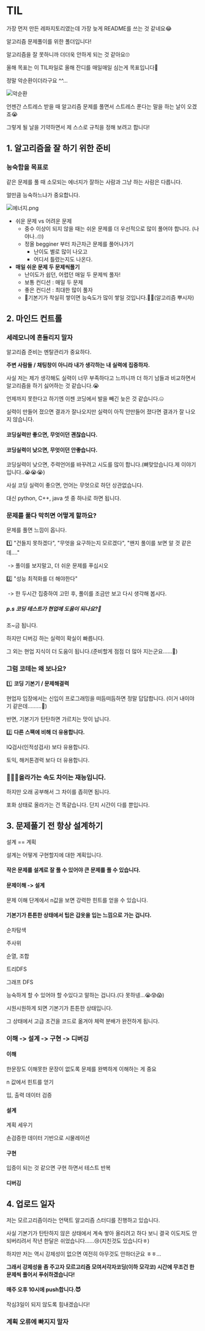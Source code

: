 # TIL 

가장 먼저 만든 레파지토리였는데 가장 늦게 README를 쓰는 것 같네요😂

알고리즘 문제풀이를 위한 폴더입니다! 

알고리즘을 잘 못하니까 더더욱 안하게 되는 것 같아요🙄

올해 목표는 이 TIL파일로 올해 잔디를 매일매일 심는게 목표입니다🤩

정말 악순환이더라구요 ^^...

![악순환](README.assets/%EC%95%85%EC%88%9C%ED%99%98.jpg)



언젠간 스트레스 받을 때 알고리즘 문제를 풀면서 스트레스 푼다는 말을 하는 날이 오겠죠😭

그렇게 될 날을 기약하면서 제 스스로 규칙을 정해 보려고 합니다! 



## 1. 알고리즘을 잘 하기 위한 준비

### 능숙함을 목표로

같은 문제를 풀 때 소모되는 에너지가 잘하는 사람과 그냥 하는 사람은 다릅니다.

얼만큼 능숙하느냐가 중요합니다.

![에너지.png](README.assets/에너지.png)

- 쉬운 문제 vs 어려운 문제
  - 중수 이상이 되지 않을 때는 쉬운 문제를 더 우선적으로 많이 풀어야 합니다. (나야나..🙄)
  - 정올 begginer 부터 차근차근 문제를 풀어나가기 
    - 난이도 별로 많이 나오고 
    - 어디서 틀렸는지도 나온다.
- **매일 쉬운 문제 두 문제씩풀기**
  - 난이도가 쉽던, 어렵던 매일 두 문제씩 풀자! 
  - 보통 컨디션 : 매일 두 문제
  - 좋은 컨디션 : 최대한 많이 풀자 
  - 💙기본기가 착실히 쌓이면 능숙도가 많이 쌓일 것입니다.🤴🏻(알고리즘 뿌시자)



## 2. 마인드 컨트롤

### 세레모니에 흔들리지 말자

알고리즘 준비는 멘탈관리가 중요하다.

**주변 사람들 / 채팅창이 아니라 내가 생각하는 내 실력에 집중하자.**

사실 저는 제가 생각해도 실력이 너무 부족하다고 느끼니까 더 하기 남들과 비교하면서 알고리즘을 하기 싫어하는 것 같습니다.😭

언제까지 못한다고 하기엔 이젠 코딩에서 발을 빼긴 늦은 것 같습니다.🤐

실력이 만들어 졌으면 결과가 잘나오지만 실력이 아직 안만들어 졌다면 결과가 잘 나오지 않습니다.



#### 코딩실력만 좋으면, 무엇이던 괜찮습니다. 

#### 코딩실력이 낮으면, 무엇이던 안좋습니다. 



코딩실력이 낮으면, 주력언어를 바꾸려고 시도를 많이 합니다.(뼈맞았습니다.제 이야기입니다..😭😭😭)

사실 코딩 실력이 좋으면, 언어는 무엇으로 하던 상관없습니다.

대신 python, C++, java 셋 중 하나로 하면 됩니다.



### 문제를 풀다 막히면 어떻게 할까요?

문제를 풀면 느낌이 옵니다.

1️⃣ "건들지 못하겠다", "무엇을 요구하는지 모르겠다", "왠지 풀이를 보면 알 것 같은데...."

​		-> 풀이를 보지말고, 더 쉬운 문제를 푸십시오

2️⃣ "성능 최적화를 더 해야한다"

​		-> 한 두시간 집중하여 고민 후, 풀이를 조금만 보고 다시 생각해 봅시다.



##### p.s 코딩 테스트가 현업에 도움이 되나요?🤔

조~금 됩니다.

하지만 디버깅 하는 실력이 확실이 빠릅니다.

그 외는 현업 지식이 더 도움이 됩니다.(준비할게 점점 더 많아 지는군요......🤢)



### 그럼 코테는 왜 보나요?

1️⃣ **코딩 기본기 / 문제해결력**

현업자 입장에서는 신입이 프로그래밍을 떠듬떠듬하면 정말 답답합니다. (이거 내이야기 같은데.........🤮)

반면, 기본기가 탄탄하면 가르치는 맛이 납니다.

2️⃣ **다른 스팩에 비해 더 유용합니다.**

IQ검사(인적성검사) 보다 유용합니다.

토익, 해커톤경력 보다 더 유용합니다.



### 🏃🏻‍♂️올라가는 속도 차이는 재능입니다.

하지만 오래 공부해서 그 차이를 좁히면 됩니다.

포화 상태로 올라가는 건 똑같습니다. 단지 시간이 다를 뿐입니다. 



## 3. 문제풀기 전 항상 설계하기

설계 == 계획 

설계는 어떻게 구현할지에 대한 계획입니다.

#### 작은 문제를 설계로 잘 풀 수 있어야 큰 문제를 풀 수 있습니다.



#### 문제이해 -> 설계

문제 이해 단계에서 n값을 보면 강력한 힌트를 얻을 수 있습니다. 



#### 기본기가 튼튼한 상태에서 팁은 갑옷을 입는 느낌으로 가는 겁니다. 

순차탐색 

주사위

순열, 조합

트리DFS

그래프 DFS 

능숙하게 할 수 있어야 할 수있다고 말하는 겁니다.(다 못하넹...😭😰😱)

시원시원하게 되면 기본기가 튼튼한 상태입니다.

그 상태에서 고급 조건을 코드로 옮겨야 체력 분배가 완전하게 됩니다. 



### 이해 -> 설계 -> 구현 -> 디버깅

#### 이해

한문장도 이해못한  문장이 없도록 문제를 완벽하게 이해하는 게 중요 

n 값에서 힌트를 얻기

입, 출력 데이터  검증 



#### 설계 

계획 세우기 

손검증한 데이터 기반으로 시물레이션 

#### 구현 

입증이 되는 것 같으면 구현 하면서 테스트 반복 

#### 디버깅 

 

## 4. 업로드 일자

저는 모르고리즘이라는 언택트 알고리즘 스터디를 진행하고 있습니다. 

사실 기본기가 탄탄하지 않은 상태에서 계속 쌓아 올리려고 하다 보니 결국 이도저도 안되버리려서 작년 한달은 쉬었습니다......😢(지친것도 있습니다ㅎ)

하지만 저는 역시 강제성이 없으면 여전히 아무것도 안하더군요 ㅎㅎ...

**그래서 강제성을 좀 주고자 모르고리즘 모여서각자코딩(이하 모각코) 시간에 무조건 한 문제씩 풀어서 푸쉬하겠습니다!**

#### 매주 오후 10시에 push합니다.😈

작심3일이 되지 않도록 힘내겠습니다!



### 계획 오류에 빠지지 말자



